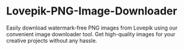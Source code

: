 # Lovepik-PNG-Image-Downloader
Easily download watermark-free PNG images from Lovepik using our convenient image downloader tool. Get high-quality images for your creative projects without any hassle.
